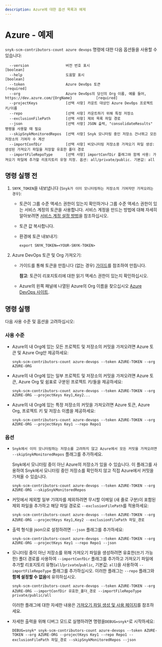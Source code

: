 ```yaml
---
description: Azure에 대한 옵션 목록과 예제
---
```


# Azure - 예제

`snyk-scm-contributors-count azure devops` 명령에 대한 다음 옵션들을 사용할 수 있습니다:

```
  --version                 버전 번호 표시                               [boolean]
  --help                    도움말 표시                                 [boolean]
  --token                   Azure DevOps 토큰                         [required]
  --org                     Azure DevOps의 당신의 Org 이름, 예를 들어, https://dev.azure.com/{OrgName}           [required]
  --projectKeys             [선택 사항] 카운트 대상인 Azure DevOps 프로젝트 키/이름
  --repo                    [선택 사항] 카운트하기 위해 특정 저장소
  --exclusionFilePath       [선택 사항] 제외 목록 파일 경로
  --json                    [선택 사항] JSON 출력, "consolidateResults" 명령을 사용할 때 필요
  --skipSnykMonitoredRepos  [선택 사항] Snyk 모니터링 중인 저장소 건너뛰고 모든 저장소의 기여자 수 계산
  --importConfDir           [선택 사항] 비모니터링 저장소용 가져오기 파일 생성: 생성된 가져오기 파일을 저장할 유효한 폴더 경로
  --importFileRepoType      [선택 사항] importConfDir 플래그와 함께 사용: 가져오기 파일에 추가할 리포지토리 유형 지정. 옵션: all/private/public. 기본값: all
```

## 명령 실행 전

1. `SNYK_TOKEN`을 내보냅니다 (`Snyk가 이미 모니터링하는 저장소의 기여자만 가져오려는 경우`):
   * 토큰이 그룹 수준 액세스 권한이 있는지 확인하거나 그룹 수준 액세스 권한이 있는 서비스 계정의 토큰을 사용합니다. 서비스 계정을 만드는 방법에 대해 자세히 알아보려면 [서비스 계정 설정 방법](https://docs.snyk.io/features/integrations/managing-integrations/service-accounts#how-to-set-up-a-service-account)을 참조하십시오.
   * 토큰 값 복사합니다.
   *   환경에 토큰 내보내기:

       ```
       export SNYK_TOKEN=<YOUR-SNYK-TOKEN>
       ```
2. Azure DevOps 토큰 및 Org 가져오기:
   *   가이드를 통해 토큰을 만듭니다 (없는 경우) [가이드](https://docs.microsoft.com/en-us/azure/devops/organizations/accounts/use-personal-access-tokens-to-authenticate?view=azure-devops\&tabs=preview-page)를 참조하여 만듭니다.

       **참고**: 토큰이 리포지토리에 대한 읽기 액세스 권한이 있는지 확인하십시오.
   * Azure의 왼쪽 패널에 나열된 Azure의 Org 이름을 찾으십시오 [Azure DevOps 사이트](https://dev.azure.com).

## 명령 실행

다음 사용 수준 및 옵션을 고려하십시오:

### 사용 수준

*   Azure의 내 Org에 있는 모든 프로젝트 및 저장소의 커밋을 가져오려면 Azure 토큰 및 Azure Org만 제공하세요:

    ```
    snyk-scm-contributors-count azure-devops --token AZURE-TOKEN --org AZURE-ORG
    ```
*   Azure의 내 Org에 있는 일부 프로젝트 및 저장소의 커밋을 가져오려면 Azure 토큰, Azure Org 및 쉼표로 구분된 프로젝트 키/들을 제공하세요:

    ```
    snyk-scm-contributors-count azure-devops --token AZURE-TOKEN --org AZURE-ORG --projectKeys Key1,Key2...
    ```
*   Azure의 내 Org에 있는 특정 저장소의 커밋을 가져오려면 Azure 토큰, Azure Org, 프로젝트 키 및 저장소 이름을 제공하세요:

    ```
    snyk-scm-contributors-count azure-devops --token AZURE-TOKEN --org AZURE-ORG --projectKeys Key1 --repo Repo1
    ```

### 옵션

*   `Snyk에서 이미 모니터링하는 저장소를 고려하지 않고 Azure에서 모든 커밋을 가져오려면` `--skipSnykMonitoredRepos` 플래그를 추가하세요.

    Snyk에서 모니터링 중이 아닌 Azure의 저장소가 있을 수 있습니다. 이 플래그를 사용하여 Snyk에서 모니터링 중인 저장소를 확인하지 않고 직접 Azure에서 커밋을 가져올 수 있습니다.

    ```
    snyk-scm-contributors-count azure-devops --token AZURE-TOKEN --org AZURE-ORG --skipSnykMonitoredRepos
    ```
*   커밋에서 제외할 일부 기여자를 제외하려면 무시할 이메일 (새 줄로 구분)이 포함된 제외 파일을 추가하고 해당 파일 경로로 `--exclusionFilePath`를 적용하세요:

    ```
    snyk-scm-contributors-count azure-devops --token AZURE-TOKEN --org AZURE-ORG --projectKeys Key1,Key2 --exclusionFilePath 파일_경로
    ```
*   출력 형식을 json으로 설정하려면 `--json` 플래그를 추가하세요:

    ```
    snyk-scm-contributors-count azure-devops --token AZURE-TOKEN --org AZURE-ORG --projectKeys Key1 --repo Repo1 --json
    ```
*   모니터링 중이 아닌 저장소를 위해 가져오기 파일을 생성하려면 유효한(쓰기 가능한) 폴더 경로를 사용하여 `--importConfDir` 플래그를 추가하고 가져오기 파일에 추가할 리포지토리 유형(`all`/`private`/`public`, 기본값: `all`)을 사용하여 `--importFileRepoType` 플래그를 추가하십시오. 이러한 플래그는 `--repo` 플래그와 **함께 설정할 수 없음**에 유의하십시오.

    ```
    snyk-scm-contributors-count azure-devops --token AZURE-TOKEN --org AZURE-ORG --importConfDir 유효한_폴더_경로 --importFileRepoType private/public/all
    ```

    이러한 플래그에 대한 자세한 내용은 [가져오기 파일 생성 및 사용 페이지](../../creating-and-using-the-import-file.md)를 참조하세요.
*   자세한 출력을 위해 디버그 모드로 실행하려면 명령을`DEBUG=snyk*`로 시작하세요:

    ```
    DEBUG=snyk* snyk-scm-contributors-count azure-devops --token AZURE-TOKEN --org AZURE-ORG --projectKeys Key1 --repo Repo1 --exclusionFilePath 파일_경로 --skipSnykMonitoredRepos --json
    ```  